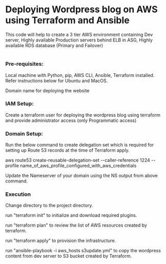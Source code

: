 #
#
# Deploying Wordpress blog on AWS using Terraform and Ansible

This code will help to create a 3 tier AWS environment containing Dev server, Highly available Production servers behind ELB in ASG, Highly available RDS database (Primary and Failover)

#
#
### Pre-requisites:

Local machine with Python, pip, AWS CLI, Ansible, Terraform installed. Refer instructions below for Ubuntu and MacOS. 

<script src="https://gist.github.com/jmprabhakaran/a3def7bacde998c3c2d3bdca8f69e2a9.js"></script>

Domain name for deploying the website

### IAM Setup: 
Create a terraform user for deploying the wordpress blog using terraform and provide administrator access (only Programmatic access)

### Domain Setup:

Run the below command to create delegation set which is required for setting up Route 53 records at the time of Terraform apply.

aws route53 create-reusable-delegation-set --caller-reference 1224 --profile name_of_aws_profile_configured_with_aws_credentials

Update the Nameserver of your domain using the NS output from above command.

### Execution

Change directory to the project directory.

run "terraform init" to initialize and download required plugins.

run "terraform plan" to review the list of AWS resources created by terraform.

run "terraform apply" to provision the infrastructure.

run "ansible-playbook -i aws_hosts s3update.yml" to copy the wordpress content from dev server to S3 bucket created by Terraform.
